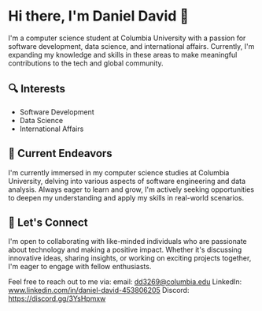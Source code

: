 # Hi there, I'm Daniel David 👋

I'm a computer science student at Columbia University with a passion for software development, data science, and international affairs. Currently, I'm expanding my knowledge and skills in these areas to make meaningful contributions to the tech and global community.

## 🔍 Interests   

- Software Development
- Data Science
- International Affairs

## 🌱 Current Endeavors   

I'm currently immersed in my computer science studies at Columbia University, delving into various aspects of software engineering and data analysis. Always eager to learn and grow, I'm actively seeking opportunities to deepen my understanding and apply my skills in real-world scenarios.

## 💬 Let's Connect

I'm open to collaborating with like-minded individuals who are passionate about technology and making a positive impact. Whether it's discussing innovative ideas, sharing insights, or working on exciting projects together, I'm eager to engage with fellow enthusiasts.

Feel free to reach out to me via:
email: dd3269@columbia.edu
LinkedIn: www.linkedin.com/in/daniel-david-453806205
Discord: https://discord.gg/3YsHpmxw
